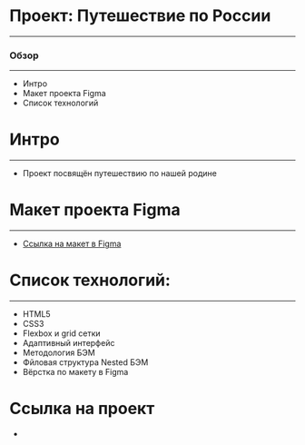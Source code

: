 # **Проект: Путешествие по России**

--------------------
### Обзор
--------------------
* Интро
* Макет проекта Figma
* Список технологий

# **Интро**
--------------------
* Проект посвящён путешествию по нашей родине

# **Макет проекта Figma**
--------------------
* [Ссылка на макет в Figma](https://www.figma.com/file/5S2WSbEFL6awjVWJ0NWL8Q/Sprint-3_-Russia-_-desktop-mobile?node-id=28503%3A0)

#  **Список технологий:**
--------------------
* HTML5
* CSS3
* Flexbox и grid сетки
* Адаптивный интерфейс
* Методология БЭМ
* Фйловая структура Nested БЭМ
* Вёрстка по макету в Figma

#  **Ссылка на проект**
* 

